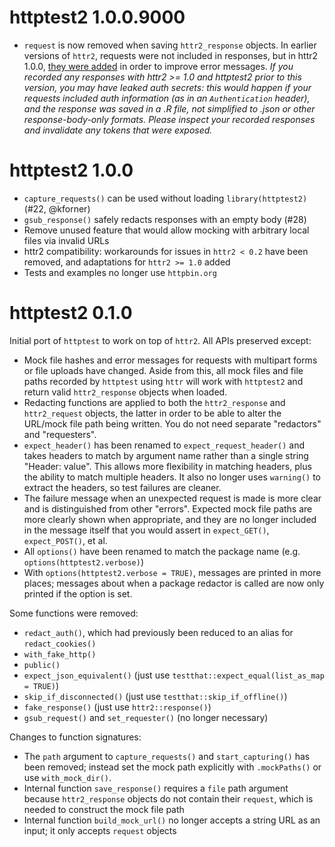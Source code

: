 # httptest2 1.0.0.9000

* `request` is now removed when saving `httr2_response` objects. In earlier versions of `httr2`, requests were not included in responses, but in httr2 1.0.0, [they were added](https://github.com/r-lib/httr2/pull/359) in order to improve error messages. *If you recorded any responses with httr2 >= 1.0 and httptest2 prior to this version, you may have leaked auth secrets: this would happen if your requests included auth information (as in an `Authentication` header), and the response was saved in a .R file, not simplified to .json or other response-body-only formats. Please inspect your recorded responses and invalidate any tokens that were exposed.*

# httptest2 1.0.0

* `capture_requests()` can be used without loading `library(httptest2)` (#22, @kforner)
* `gsub_response()` safely redacts responses with an empty body (#28)
* Remove unused feature that would allow mocking with arbitrary local files via invalid URLs
* httr2 compatibility: workarounds for issues in `httr2 < 0.2` have been removed, and adaptations for `httr2 >= 1.0` added
* Tests and examples no longer use `httpbin.org`

# httptest2 0.1.0

Initial port of `httptest` to work on top of `httr2`. All APIs preserved except:

* Mock file hashes and error messages for requests with multipart forms or file uploads have changed. Aside from this, all mock files and file paths recorded by `httptest` using `httr` will work with `httptest2` and return valid `httr2_response` objects when loaded.
* Redacting functions are applied to both the `httr2_response` and `httr2_request` objects, the latter in order to be able to alter the URL/mock file path being written. You do not need separate "redactors" and "requesters".
* `expect_header()` has been renamed to `expect_request_header()` and takes headers to match by argument name rather than a single string "Header: value". This allows more flexibility in matching headers, plus the ability to match multiple headers. It also no longer uses `warning()` to extract the headers, so test failures are cleaner.
* The failure message when an unexpected request is made is more clear and is distinguished from other "errors". Expected mock file paths are more clearly shown when appropriate, and they are no longer included in the message itself that you would assert in `expect_GET()`, `expect_POST()`, et al.
* All `options()` have been renamed to match the package name (e.g. `options(httptest2.verbose)`)
* With `options(httptest2.verbose = TRUE)`, messages are printed in more places; messages about when a package redactor is called are now only printed if the option is set.

Some functions were removed:

* `redact_auth()`, which had previously been reduced to an alias for `redact_cookies()`
* `with_fake_http()`
* `public()`
* `expect_json_equivalent()` (just use `testthat::expect_equal(list_as_map = TRUE)`)
* `skip_if_disconnected()` (just use `testthat::skip_if_offline()`)
* `fake_response()` (just use `httr2::response()`)
* `gsub_request()` and `set_requester()` (no longer necessary)

Changes to function signatures:

* The `path` argument to `capture_requests()` and `start_capturing()` has been removed; instead set the mock path explicitly with `.mockPaths()` or use `with_mock_dir()`.
* Internal function `save_response()` requires a `file` path argument because `httr2_response` objects do not contain their `request`, which is needed to construct the mock file path
* Internal function `build_mock_url()` no longer accepts a string URL as an input; it only accepts `request` objects